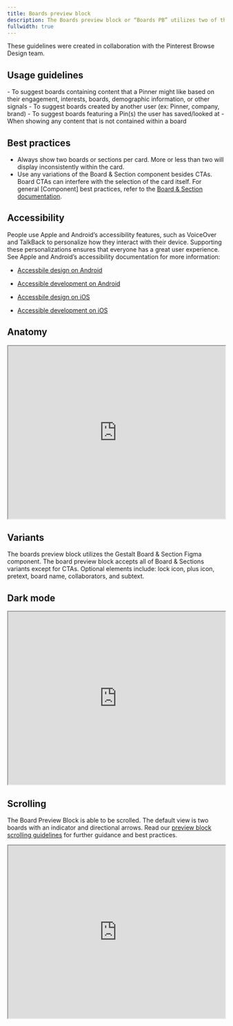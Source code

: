 ```yaml
---
title: Boards preview block
description: The Boards preview block or “Boards PB” utilizes two of the Board & Section components to present a collection of imagery that typically represents a board. 
fullwidth: true
---
```


<ImgContainer padding="none" color="purple-mysticool-0" src="https://i.pinimg.com/originals/83/19/00/831900069a08e5dde3747a0235a60531.jpg" alt="Example of a boards block in Card."/>

<Hint>
These guidelines were created in collaboration with the Pinterest Browse Design team. 
</Hint>

## Usage guidelines

<TwoCol>
  <Group>
    <Do title="When to use" />
      - To suggest boards containing content that a Pinner might like based on their engagement, interests, boards, demographic information, or other signals
      - To suggest boards created by another user (ex: Pinner, company, brand)
      - To suggest boards featuring a Pin(s) the user has saved/looked at
  </Group>
  <Group>
  <Dont title="When not to use" />
    - When showing any content that is not contained within a board
  </Group>
</TwoCol>

## Best practices
- Always show two boards or sections per card. More or less than two will display inconsistently within the card. 
- Use any variations of the Board & Section component besides CTAs. Board CTAs can interfere with the selection of the card itself. 
For general [Component] best practices, refer to the [Board & Section documentation]().

## Accessibility

People use Apple and Android’s accessibility features, such as VoiceOver and TalkBack to personalize how they interact with their device. Supporting these personalizations ensures that everyone has a great user experience. See Apple and Android’s accessibility documentation for more information:

- [Accessbile design on Android](https://material.io/design/usability/accessibility.html#understanding-accessibility)
- [Accessible development on Android](https://developer.android.com/guide/topics/ui/accessibility)

- [Accessbile design on iOS](https://developer.apple.com/design/human-interface-guidelines/accessibility/overview/introduction/)
- [Accessible development on iOS](https://developer.apple.com/accessibility/ios/)

## Anatomy
<iframe style={{border:0}} width="100%" height="400" src="https://www.figma.com/embed?embed_host=share&url=https%3A%2F%2Fwww.figma.com%2Ffile%2FAHcKJDgb7E7YswlgW1wY8E%2FGestalt-for-iOS%3Ftype%3Ddesign%26node-id%3D19800%253A78454%26t%3DWEMz4VEOS6WCU1tj-1" allowFullScreen></iframe>

## Variants
The boards preview block utilizes the Gestalt Board & Section Figma component. The board preview block accepts all of Board & Sections variants except for CTAs. Optional elements include: lock icon, plus icon, pretext, board name, collaborators, and subtext.

## Dark mode
<iframe style={{border:0}} width="100%" height="400" src="https://www.figma.com/embed?embed_host=share&url=https%3A%2F%2Fwww.figma.com%2Ffile%2FAHcKJDgb7E7YswlgW1wY8E%2FGestalt-for-iOS%3Ftype%3Ddesign%26node-id%3D19800%253A78570%26t%3DWEMz4VEOS6WCU1tj-1" allowFullScreen></iframe>

## Scrolling
The Board Preview Block is able to be scrolled. The default view is two boards with an indicator and directional arrows. Read our [preview block scrolling guidelines](/foundations/card_preview_blocks/scrolling_guidelines) for further guidance and best practices.
<br />
<iframe style={{border:0}} width="100%" height="400" src="https://www.figma.com/embed?embed_host=share&url=https%3A%2F%2Fwww.figma.com%2Ffile%2FAHcKJDgb7E7YswlgW1wY8E%2FGestalt-for-iOS%3Ftype%3Ddesign%26node-id%3D22128%253A76406%26t%3DkdLCWeBuZmXBXYXe-1" allowFullScreen></iframe>
